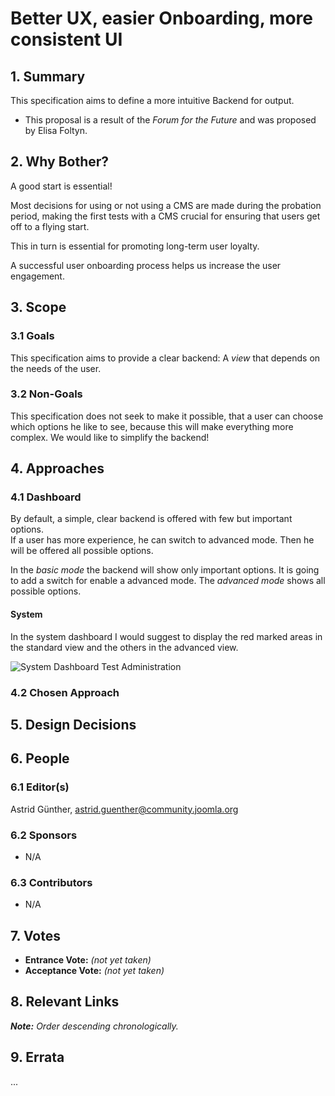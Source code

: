 # Better UX, easier Onboarding, more consistent UI

## 1. Summary
 
This specification aims to define a more intuitive Backend for output.  
* This proposal is a result of the *Forum for the Future* and was proposed by Elisa Foltyn. 

## 2. Why Bother?

A good start is essential!  

Most decisions for using or not using a CMS are made during the probation period, 
making the first tests with a CMS crucial for ensuring that users get off to a flying start.  

This in turn is essential for promoting long-term user loyalty.  

A successful user onboarding process helps us increase the user engagement.

## 3. Scope

### 3.1 Goals

This specification aims to provide a clear backend: 
A *view* that depends on the needs of the user.  

### 3.2 Non-Goals

This specification does not seek to make it possible, that a user can choose 
which options he like to see, because this will make everything more complex. 
We would like to simplify the backend!

## 4. Approaches

### 4.1 Dashboard

By default, a simple, clear backend is offered with few but important options.   
If a user has more experience, he can switch to advanced mode. 
Then he will be offered all possible options.

In the *basic mode* the backend will show only important options. 
It is going to add a switch for enable a advanced mode. 
The *advanced mode* shows all possible options.  

#### System

In the system dashboard I would suggest to display the red marked areas 
in the standard view and the others in the advanced view.

![System Dashboard   Test   Administration](https://user-images.githubusercontent.com/9974686/72686157-e4e58d80-3af1-11ea-95a0-405aebfa8570.png)


### 4.2 Chosen Approach

 
## 5. Design Decisions

## 6. People

### 6.1 Editor(s)

Astrid Günther, <astrid.guenther@community.joomla.org> 


### 6.2 Sponsors

* N/A

### 6.3 Contributors

* N/A

## 7. Votes

* **Entrance Vote:** _(not yet taken)_
* **Acceptance Vote:** _(not yet taken)_

## 8. Relevant Links

_**Note:** Order descending chronologically._

## 9. Errata

...
